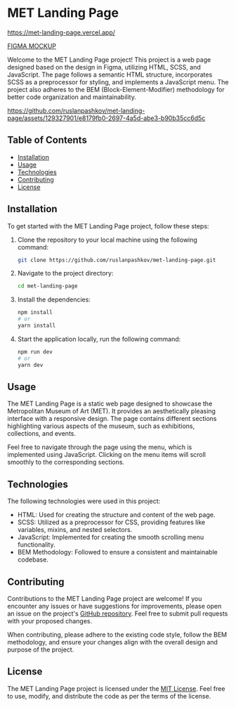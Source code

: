 # MET Landing Page

https://met-landing-page.vercel.app/

[FIGMA MOCKUP](https://www.figma.com/file/lSR1m42L9YwzQwzzxKwHpw/THE-MET?type=design&node-id=8590-29&mode=design)

Welcome to the MET Landing Page project! This project is a web page designed based on the design in Figma, utilizing HTML, SCSS, and JavaScript. The page follows a semantic HTML structure, incorporates SCSS as a preprocessor for styling, and implements a JavaScript menu. The project also adheres to the BEM (Block-Element-Modifier) methodology for better code organization and maintainability.

https://github.com/ruslanpashkov/met-landing-page/assets/129327901/e8179fb0-2697-4a5d-abe3-b90b35cc6d5c

## Table of Contents

- [Installation](#installation)
- [Usage](#usage)
- [Technologies](#technologies)
- [Contributing](#contributing)
- [License](#license)

## Installation

To get started with the MET Landing Page project, follow these steps:

1. Clone the repository to your local machine using the following command:

   ```bash
   git clone https://github.com/ruslanpashkov/met-landing-page.git
   ```

2. Navigate to the project directory:

   ```bash
   cd met-landing-page
   ```

3. Install the dependencies:

   ```bash
   npm install
   # or
   yarn install
   ```

4. Start the application locally, run the following command:

   ```bash
   npm run dev
   # or
   yarn dev
   ```

## Usage

The MET Landing Page is a static web page designed to showcase the Metropolitan Museum of Art (MET). It provides an aesthetically pleasing interface with a responsive design. The page contains different sections highlighting various aspects of the museum, such as exhibitions, collections, and events.

Feel free to navigate through the page using the menu, which is implemented using JavaScript. Clicking on the menu items will scroll smoothly to the corresponding sections.

## Technologies

The following technologies were used in this project:

- HTML: Used for creating the structure and content of the web page.
- SCSS: Utilized as a preprocessor for CSS, providing features like variables, mixins, and nested selectors.
- JavaScript: Implemented for creating the smooth scrolling menu functionality.
- BEM Methodology: Followed to ensure a consistent and maintainable codebase.

## Contributing

Contributions to the MET Landing Page project are welcome! If you encounter any issues or have suggestions for improvements, please open an issue on the project's [GitHub repository](https://github.com/ruslanpashkov/met-landing-page). Feel free to submit pull requests with your proposed changes.

When contributing, please adhere to the existing code style, follow the BEM methodology, and ensure your changes align with the overall design and purpose of the project.

## License

The MET Landing Page project is licensed under the [MIT License](https://opensource.org/licenses/MIT). Feel free to use, modify, and distribute the code as per the terms of the license.
